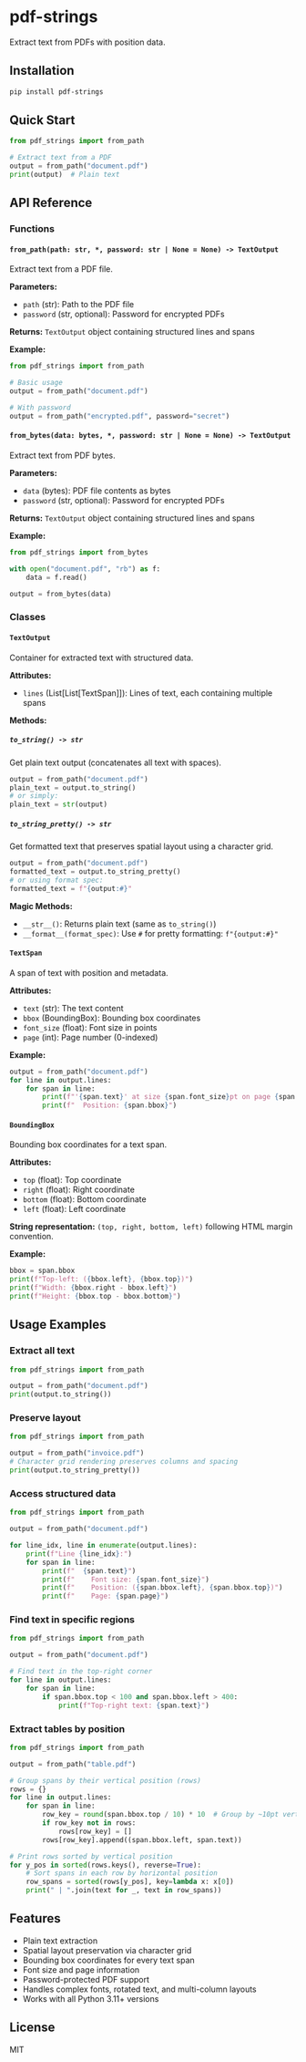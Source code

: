 # pdf-strings

Extract text from PDFs with position data.

## Installation

```bash
pip install pdf-strings
```

## Quick Start

```python
from pdf_strings import from_path

# Extract text from a PDF
output = from_path("document.pdf")
print(output)  # Plain text
```

## API Reference

### Functions

#### `from_path(path: str, *, password: str | None = None) -> TextOutput`

Extract text from a PDF file.

**Parameters:**
- `path` (str): Path to the PDF file
- `password` (str, optional): Password for encrypted PDFs

**Returns:** `TextOutput` object containing structured lines and spans

**Example:**
```python
from pdf_strings import from_path

# Basic usage
output = from_path("document.pdf")

# With password
output = from_path("encrypted.pdf", password="secret")
```

#### `from_bytes(data: bytes, *, password: str | None = None) -> TextOutput`

Extract text from PDF bytes.

**Parameters:**
- `data` (bytes): PDF file contents as bytes
- `password` (str, optional): Password for encrypted PDFs

**Returns:** `TextOutput` object containing structured lines and spans

**Example:**
```python
from pdf_strings import from_bytes

with open("document.pdf", "rb") as f:
    data = f.read()

output = from_bytes(data)
```

### Classes

#### `TextOutput`

Container for extracted text with structured data.

**Attributes:**
- `lines` (List[List[TextSpan]]): Lines of text, each containing multiple spans

**Methods:**

##### `to_string() -> str`

Get plain text output (concatenates all text with spaces).

```python
output = from_path("document.pdf")
plain_text = output.to_string()
# or simply:
plain_text = str(output)
```

##### `to_string_pretty() -> str`

Get formatted text that preserves spatial layout using a character grid.

```python
output = from_path("document.pdf")
formatted_text = output.to_string_pretty()
# or using format spec:
formatted_text = f"{output:#}"
```

**Magic Methods:**
- `__str__()`: Returns plain text (same as `to_string()`)
- `__format__(format_spec)`: Use `#` for pretty formatting: `f"{output:#}"`

#### `TextSpan`

A span of text with position and metadata.

**Attributes:**
- `text` (str): The text content
- `bbox` (BoundingBox): Bounding box coordinates
- `font_size` (float): Font size in points
- `page` (int): Page number (0-indexed)

**Example:**
```python
output = from_path("document.pdf")
for line in output.lines:
    for span in line:
        print(f"'{span.text}' at size {span.font_size}pt on page {span.page}")
        print(f"  Position: {span.bbox}")
```

#### `BoundingBox`

Bounding box coordinates for a text span.

**Attributes:**
- `top` (float): Top coordinate
- `right` (float): Right coordinate
- `bottom` (float): Bottom coordinate
- `left` (float): Left coordinate

**String representation:** `(top, right, bottom, left)` following HTML margin convention.

**Example:**
```python
bbox = span.bbox
print(f"Top-left: ({bbox.left}, {bbox.top})")
print(f"Width: {bbox.right - bbox.left}")
print(f"Height: {bbox.top - bbox.bottom}")
```

## Usage Examples

### Extract all text

```python
from pdf_strings import from_path

output = from_path("document.pdf")
print(output.to_string())
```

### Preserve layout

```python
from pdf_strings import from_path

output = from_path("invoice.pdf")
# Character grid rendering preserves columns and spacing
print(output.to_string_pretty())
```

### Access structured data

```python
from pdf_strings import from_path

output = from_path("document.pdf")

for line_idx, line in enumerate(output.lines):
    print(f"Line {line_idx}:")
    for span in line:
        print(f"  {span.text}")
        print(f"    Font size: {span.font_size}")
        print(f"    Position: ({span.bbox.left}, {span.bbox.top})")
        print(f"    Page: {span.page}")
```

### Find text in specific regions

```python
from pdf_strings import from_path

output = from_path("document.pdf")

# Find text in the top-right corner
for line in output.lines:
    for span in line:
        if span.bbox.top < 100 and span.bbox.left > 400:
            print(f"Top-right text: {span.text}")
```

### Extract tables by position

```python
from pdf_strings import from_path

output = from_path("table.pdf")

# Group spans by their vertical position (rows)
rows = {}
for line in output.lines:
    for span in line:
        row_key = round(span.bbox.top / 10) * 10  # Group by ~10pt vertical bands
        if row_key not in rows:
            rows[row_key] = []
        rows[row_key].append((span.bbox.left, span.text))

# Print rows sorted by vertical position
for y_pos in sorted(rows.keys(), reverse=True):
    # Sort spans in each row by horizontal position
    row_spans = sorted(rows[y_pos], key=lambda x: x[0])
    print(" | ".join(text for _, text in row_spans))
```

## Features

- Plain text extraction
- Spatial layout preservation via character grid
- Bounding box coordinates for every text span
- Font size and page information
- Password-protected PDF support
- Handles complex fonts, rotated text, and multi-column layouts
- Works with all Python 3.11+ versions

## License

MIT